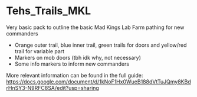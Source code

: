 # Tehs_Trails_MKL
Very basic pack to outline the basic Mad Kings Lab Farm pathing for new commanders

- Orange outer trail, blue inner trail, green trails for doors and yellow/red trail for variable part
- Markers on mob doors (tbh idk why, not necessary)
- Some info markers to inform new commanders

More relevant information can be found in the full guide: https://docs.google.com/document/d/1kNoF1Hx0WueB188dVtTuJQmy8KBdrHnSY3-N9RFC8SA/edit?usp=sharing
